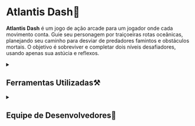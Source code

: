 # Atlantis Dash🌊
**Atlantis Dash** é um jogo de ação arcade para um jogador onde cada movimento conta. Guie seu personagem por traiçoeiras rotas oceânicas, planejando seu caminho para desviar de predadores famintos e obstáculos mortais. O objetivo é sobreviver e completar dois níveis desafiadores, usando apenas sua astúcia e reflexos.

<details>
  <summary><h2>Ferramentas Utilizadas⚒️</h2></summary>
  
  - **Linguagem:** C (C99)
  - **Biblioteca Gráfica:** [Raylib](https://www.raylib.com/)
  - **IDE:** VS Code
  - **Controle de Versão:** GitHub
</details>

<details>
  <summary><h2>Equipe de Desenvolvedores👥</h2></summary>

  Esse jogo foi desenvolvido por estudantes da Cesar School, para a disciplina de Programação Imperativa Funcional!

**Desenvolvedores:**
  - Rodrigo Paiva - https://github.com/rodrigopaiva06
  - Maria Luísa Muniz - https://github.com/mldm2-art
  - Hélio de Moraes - https://github.com/helioblaster
  - Pedro Coutinho - https://github.com/Pedro-Coutinho2612
</details>
